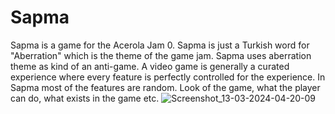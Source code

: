 # Sapma
Sapma is a game for the Acerola Jam 0. Sapma is just a Turkish word for "Aberration" which is the theme of the game jam. Sapma uses aberration theme as kind of an anti-game. A video game is generally a curated experience where every feature is perfectly controlled for the experience. In Sapma most of the features are random. Look of the game, what the player can do, what exists in the game etc.
![Screenshot_13-03-2024-04-20-09](https://github.com/JuleAxus/Sapma/assets/163220341/665bc6e9-735b-4334-aaa7-e83cf4a07e7f)
